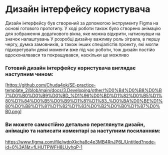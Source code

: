 # Дизайн інтерфейсу користувача
Дизайн інтерфейсу був створений за допомогою інструменту Figma на основі готового прототипу. 
У ході роботи також було створено анімацію для зображення додаткового вікна, яке можна відкрити, натиснувши на значок налаштувань
У розробці дизайну важливу роль зіграла, в першу чергу, думка замовників, а також інших спеціалістів проекту, які могли підкорегувати деякі моменти вже під час роботи, тож дизайн постійо вдосконалвався та покращувався, наскільки це можливо

### Готовий дизайн інтерфейсу користувача виглядає наступним чином:
[https://github.com/Chuda4ok/SE-practice-template_2/blob/main/docs/3.Developing/other/%D0%B4%D0%B8%D0%B7%D0%B0%D0%B9%D0%BD_%D1%96%D0%BD%D1%82%D0%B5%D1%80%D1%84%D0%B5%D0%B9%D1%81%D1%83_%D0%BA%D0%BE%D1%80%D0%B8%D1%81%D1%82%D1%83%D0%B2%D0%B0%D1%87%D0%B0.png]




### Ви можете самостійно детально переглянути дизайн, анімацію та написати коментарі за наступним посиланням:
https://www.figma.com/file/wdpXkcha8c4e3MB4RnJP6L/Untitled?node-id=0%3A1&t=fLHUTPWFH8LUyhqP-1
